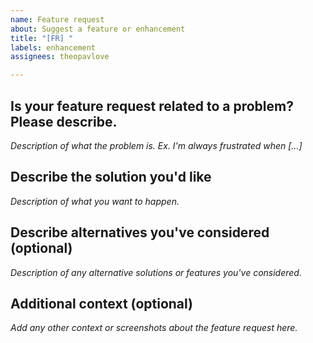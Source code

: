 ```yaml
---
name: Feature request
about: Suggest a feature or enhancement
title: "[FR] "
labels: enhancement
assignees: theopavlove

---
```


## Is your feature request related to a problem? Please describe.

*Description of what the problem is. Ex. I'm always frustrated when [...]*

## Describe the solution you'd like

*Description of what you want to happen.*

## Describe alternatives you've considered (optional)

*Description of any alternative solutions or features you've considered.*

## Additional context (optional)

*Add any other context or screenshots about the feature request here.*
